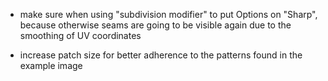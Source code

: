 - make sure when using "subdivision modifier" to put Options on "Sharp",
  because otherwise seams are going to be visible again due to the smoothing
  of UV coordinates

- increase patch size for better adherence to the patterns found
  in the example image
